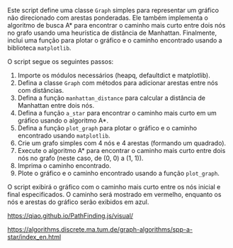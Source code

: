 Este script define uma classe `Graph` simples para representar um gráfico não direcionado com arestas ponderadas. Ele também implementa o algoritmo de busca A\* para encontrar o caminho mais curto entre dois nós no grafo usando uma heurística de distância de Manhattan. Finalmente, inclui uma função para plotar o gráfico e o caminho encontrado usando a biblioteca `matplotlib`.

O script segue os seguintes passos:

1. Importe os módulos necessários (heapq, defaultdict e matplotlib).
2. Defina a classe `Graph` com métodos para adicionar arestas entre nós com distâncias.
3. Defina a função `manhattan_distance` para calcular a distância de Manhattan entre dois nós.
4. Defina a função `a_star` para encontrar o caminho mais curto em um gráfico usando o algoritmo A\*.
5. Defina a função `plot_graph` para plotar o gráfico e o caminho encontrado usando `matplotlib`.
6. Crie um grafo simples com 4 nós e 4 arestas (formando um quadrado).
7. Execute o algoritmo A\* para encontrar o caminho mais curto entre dois nós no grafo (neste caso, de (0, 0) a (1, 1)).
8. Imprima o caminho encontrado.
9. Plote o gráfico e o caminho encontrado usando a função `plot_graph`.

O script exibirá o gráfico com o caminho mais curto entre os nós inicial e final especificados. O caminho será mostrado em vermelho, enquanto os nós e arestas do gráfico serão exibidos em azul.

https://qiao.github.io/PathFinding.js/visual/

https://algorithms.discrete.ma.tum.de/graph-algorithms/spp-a-star/index_en.html
